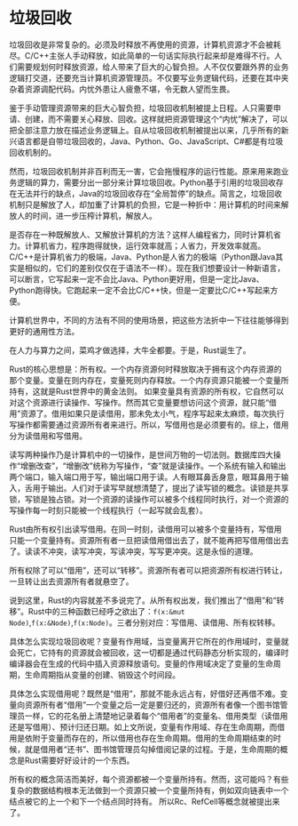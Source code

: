 
# 垃圾回收
垃圾回收是非常复杂的。必须及时释放不再使用的资源，计算机资源才不会被耗尽。C/C++主张人手动释放，如此简单的一句话实际执行起来却是难得不行。人们需要规划何时释放资源，给人带来了巨大的心智负担。人不仅仅要跟外界的业务逻辑打交道，还要充当计算机资源管理员。不仅要写业务逻辑代码，还要在其中夹杂着资源调配代码。内忧外患让人疲惫不堪，令无数人望而生畏。

鉴于手动管理资源带来的巨大心智负担，垃圾回收机制被提上日程。人只需要申请、创建，而不需要关心释放、回收。这样就把资源管理这个“内忧”解决了，可以把全部注意力放在描述业务逻辑上。自从垃圾回收机制被提出以来，几乎所有的新兴语言都是自带垃圾回收的，Java、Python、Go、JavaScript、C#都是有垃圾回收机制的。

然而，垃圾回收机制并非百利而无一害，它会拖慢程序的运行性能。原来用来跑业务逻辑的算力，需要分出一部分来计算垃圾回收。Python基于引用的垃圾回收存在无法并行的缺点，Java的垃圾回收存在“全局暂停”的缺点。简言之，垃圾回收机制只是解放了人，却加重了计算机的负担，它是一种折中：用计算机的时间来解放人的时间，进一步压榨计算机，解放人。

是否存在一种既解放人、又解放计算机的方法？这样人编程省力，同时计算机省力。计算机省力，程序跑得就快，运行效率就高；人省力，开发效率就高。C/C++是计算机省力的极端，Java、Python是人省力的极端（Python跟Java其实是相似的，它们的差别仅仅在于语法不一样）。现在我们想要设计一种新语言，可以断言，它写起来一定不会比Java、Python更好用，但是一定比Java、Python跑得快。它跑起来一定不会比C/C++快，但是一定要比C/C++写起来方便。

计算机世界中，不同的方法有不同的使用场景，把这些方法折中一下往往能够得到更好的通用性方法。

在人力与算力之间，菜鸡才做选择，大牛全都要。于是，Rust诞生了。

Rust的核心思想是：所有权。一个内存资源何时释放取决于拥有这个内存资源的那个变量。变量在则内存在，变量死则内存释放。一个内存资源只能被一个变量所持有，这就是Rust世界中的黄金法则。
如果变量具有资源的所有权，它自然可以对这个资源进行读操作、写操作。然而其它变量要想访问这个资源，就只能“借用”资源了。借用如果只是读借用，那未免太小气，程序写起来太麻烦，每次执行写操作都需要通过资源所有者来进行。所以，写借用也是必须要有的。综上，借用分为读借用和写借用。

读写两种操作乃是计算机中的一切操作，是世间万物的一切法则。数据库四大操作“增删改查”，“增删改”统称为写操作，“查”就是读操作。一个系统有输入和输出两个端口，输入端口用于写，输出端口用于读。人有眼耳鼻舌身意，眼耳鼻用于输入，舌用于输出。人们对于读写早就想清楚了，提出了读写锁的概念。读锁是共享锁，写锁是独占锁。对一个资源的读操作可以被多个线程同时执行，对一个资源的写操作每一时刻只能被一个线程执行（一起写就会乱套）。

Rust由所有权引出读写借用。在同一时刻，读借用可以被多个变量持有，写借用只能一个变量持有。资源所有者一旦把读借用借出去了，就不能再把写借用借出去了。读读不冲突，读写冲突，写读冲突，写写更冲突。这是永恒的道理。

所有权除了可以“借用”，还可以“转移”。资源所有者可以把资源所有权进行转让，一旦转让出去资源所有者就悬空了。

说到这里，Rust的内容就差不多说完了。从所有权出发，我们推出了“借用”和“转移”。Rust中的三种函数已经呼之欲出了：`f(x:&mut Node)`,`f(x:&Node)`,`f(x:Node)`。三者分别对应：写借用、读借用、所有权转移。

具体怎么实现垃圾回收呢？变量有作用域，当变量离开它所在的作用域时，变量就会死亡，它持有的资源就会被回收，这一切都是通过代码静态分析实现的，编译时编译器会在生成的代码中插入资源释放语句。变量的作用域决定了变量的生命周期，生命周期指从变量的创建、销毁这个时间段。

具体怎么实现借用呢？既然是“借用”，那就不能永远占有，好借好还再借不难。变量向资源所有者“借用”一个变量之后一定是要归还的，资源所有者像一个图书馆管理员一样，它的花名册上清楚地记录着每个“借用者”的变量名、借用类型（读借用还是写借用）、预计归还日期。如上文所说，变量有作用域、存在生命周期，而借用是依附于变量而存在的，所以借用也存在生命周期。借用的生命周期结束的时候，就是借用者“还书”、图书馆管理员勾掉借阅记录的过程。于是，生命周期的概念是Rust需要好好设计的一个东西。

所有权的概念简洁而美好，每个资源都被一个变量所持有。然而，这可能吗？有些复杂的数据结构根本无法做到一个资源只被一个变量所持有，例如双向链表中一个结点被它的上一个和下一个结点同时持有。 所以Rc、RefCell等概念就被提出来了。
 